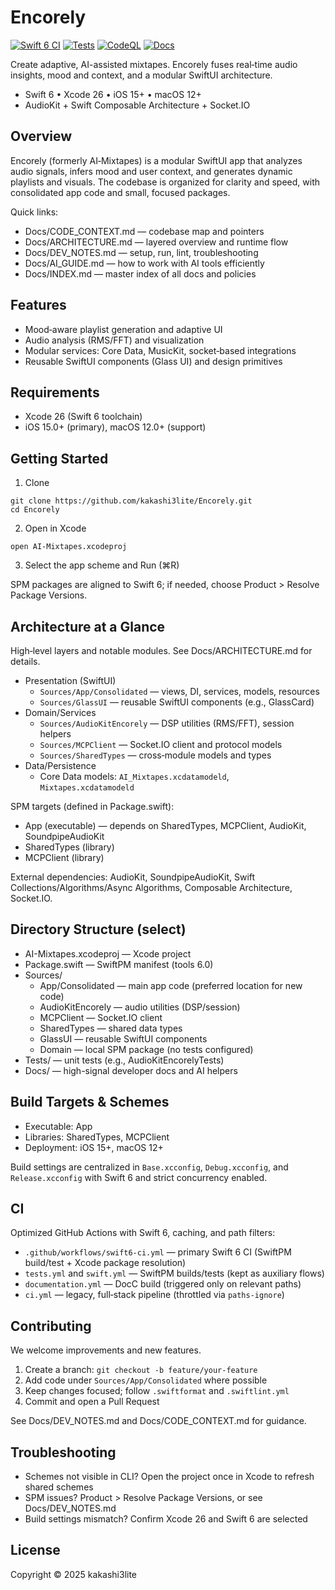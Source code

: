 # Encorely

[![Swift 6 CI](https://github.com/kakashi3lite/Encorely/actions/workflows/swift6-ci.yml/badge.svg)](https://github.com/kakashi3lite/Encorely/actions/workflows/swift6-ci.yml)
[![Tests](https://github.com/kakashi3lite/Encorely/actions/workflows/tests.yml/badge.svg)](https://github.com/kakashi3lite/Encorely/actions/workflows/tests.yml)
[![CodeQL](https://github.com/kakashi3lite/Encorely/actions/workflows/codeql.yml/badge.svg)](https://github.com/kakashi3lite/Encorely/actions/workflows/codeql.yml)
[![Docs](https://github.com/kakashi3lite/Encorely/actions/workflows/documentation.yml/badge.svg)](https://kakashi3lite.github.io/Encorely/)

Create adaptive, AI-assisted mixtapes. Encorely fuses real‑time audio insights, mood and context, and a modular SwiftUI architecture.

- Swift 6 • Xcode 26 • iOS 15+ • macOS 12+
- AudioKit + Swift Composable Architecture + Socket.IO

## Overview
Encorely (formerly AI‑Mixtapes) is a modular SwiftUI app that analyzes audio signals, infers mood and user context, and generates dynamic playlists and visuals. The codebase is organized for clarity and speed, with consolidated app code and small, focused packages.

Quick links:
- Docs/CODE_CONTEXT.md — codebase map and pointers
- Docs/ARCHITECTURE.md — layered overview and runtime flow
- Docs/DEV_NOTES.md — setup, run, lint, troubleshooting
- Docs/AI_GUIDE.md — how to work with AI tools efficiently
 - Docs/INDEX.md — master index of all docs and policies

## Features
- Mood‑aware playlist generation and adaptive UI
- Audio analysis (RMS/FFT) and visualization
- Modular services: Core Data, MusicKit, socket‑based integrations
- Reusable SwiftUI components (Glass UI) and design primitives

## Requirements
- Xcode 26 (Swift 6 toolchain)
- iOS 15.0+ (primary), macOS 12.0+ (support)

## Getting Started
1) Clone
```
git clone https://github.com/kakashi3lite/Encorely.git
cd Encorely
```

2) Open in Xcode
```
open AI-Mixtapes.xcodeproj
```

3) Select the app scheme and Run (⌘R)

SPM packages are aligned to Swift 6; if needed, choose Product > Resolve Package Versions.

## Architecture at a Glance
High‑level layers and notable modules. See Docs/ARCHITECTURE.md for details.

- Presentation (SwiftUI)
  - `Sources/App/Consolidated` — views, DI, services, models, resources
  - `Sources/GlassUI` — reusable SwiftUI components (e.g., GlassCard)
- Domain/Services
  - `Sources/AudioKitEncorely` — DSP utilities (RMS/FFT), session helpers
  - `Sources/MCPClient` — Socket.IO client and protocol models
  - `Sources/SharedTypes` — cross‑module models and types
- Data/Persistence
  - Core Data models: `AI_Mixtapes.xcdatamodeld`, `Mixtapes.xcdatamodeld`

SPM targets (defined in Package.swift):
- App (executable) — depends on SharedTypes, MCPClient, AudioKit, SoundpipeAudioKit
- SharedTypes (library)
- MCPClient (library)

External dependencies: AudioKit, SoundpipeAudioKit, Swift Collections/Algorithms/Async Algorithms, Composable Architecture, Socket.IO.

## Directory Structure (select)
- AI-Mixtapes.xcodeproj — Xcode project
- Package.swift — SwiftPM manifest (tools 6.0)
- Sources/
  - App/Consolidated — main app code (preferred location for new code)
  - AudioKitEncorely — audio utilities (DSP/session)
  - MCPClient — Socket.IO client
  - SharedTypes — shared data types
  - GlassUI — reusable SwiftUI components
  - Domain — local SPM package (no tests configured)
- Tests/ — unit tests (e.g., AudioKitEncorelyTests)
- Docs/ — high-signal developer docs and AI helpers

## Build Targets & Schemes
- Executable: App
- Libraries: SharedTypes, MCPClient
- Deployment: iOS 15+, macOS 12+

Build settings are centralized in `Base.xcconfig`, `Debug.xcconfig`, and `Release.xcconfig` with Swift 6 and strict concurrency enabled.

## CI
Optimized GitHub Actions with Swift 6, caching, and path filters:
- `.github/workflows/swift6-ci.yml` — primary Swift 6 CI (SwiftPM build/test + Xcode package resolution)
- `tests.yml` and `swift.yml` — SwiftPM builds/tests (kept as auxiliary flows)
- `documentation.yml` — DocC build (triggered only on relevant paths)
- `ci.yml` — legacy, full‑stack pipeline (throttled via `paths-ignore`)

## Contributing
We welcome improvements and new features.

1) Create a branch: `git checkout -b feature/your-feature`
2) Add code under `Sources/App/Consolidated` where possible
3) Keep changes focused; follow `.swiftformat` and `.swiftlint.yml`
4) Commit and open a Pull Request

See Docs/DEV_NOTES.md and Docs/CODE_CONTEXT.md for guidance.

## Troubleshooting
- Schemes not visible in CLI? Open the project once in Xcode to refresh shared schemes
- SPM issues? Product > Resolve Package Versions, or see Docs/DEV_NOTES.md
- Build settings mismatch? Confirm Xcode 26 and Swift 6 are selected

## License
Copyright © 2025 kakashi3lite
